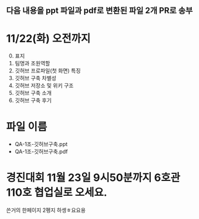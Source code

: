## 다음 내용을 ppt 파일과 pdf로 변환된 파일 2개 PR로 송부

# 11/22(화) 오전까지

0. 표지
1. 팀명과 조원역할
2. 깃허브 프로파일(첫 화면) 특징
3. 깃허브 구축 차별성
4. 깃허브 저장소 및 위키 구조
5. 깃허브 구축 소개
6. 깃허브 구축 후기 

# 파일 이름
- QA-1조-깃허브구축.ppt
- QA-1조-깃허브구축.pdf

# 경진대회 11월 23일 9시50분까지 6호관 110호 협업실로 오세요.

쓴거의 한페이지 2펭지 하셍ㅎ요요용
